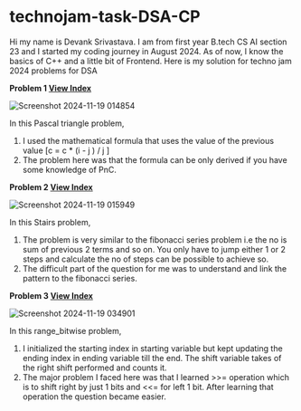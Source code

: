 # technojam-task-DSA-CP
Hi my name is Devank Srivastava. I am from first year B.tech CS AI section 23 and I started my coding journey in August 2024.
As of now, I know the basics of C++ and a little bit of Frontend.
Here is my solution for techno jam 2024 problems for DSA



**Problem 1 [View Index](Q1.cpp)**



![Screenshot 2024-11-19 014854](https://github.com/user-attachments/assets/31ed2834-07b2-4898-9904-4ed75b1b572d)



In this Pascal triangle problem,
1. I used the mathematical formula that uses the value of the previous value [c = c * (i - j ) / j ]
2. The problem here was that the formula can be only derived if you have some knowledge of PnC.



**Problem 2 [View Index](Q2.cpp)**



![Screenshot 2024-11-19 015949](https://github.com/user-attachments/assets/d8c0056d-4a9a-4731-a9e0-25ff7e12dfd7)




In this Stairs problem, 
1. The problem is very similar to the fibonacci series problem i.e the no is sum of previous 2 terms and so on.
   You only have to jump either 1 or 2 steps and calculate the no of steps can be possible to achieve so.
2. The difficult part of the question for me was to understand and link the pattern to the fibonacci series.



**Problem 3 [View Index](Q3.cpp)**



![Screenshot 2024-11-19 034901](https://github.com/user-attachments/assets/12d47bab-c27b-4712-8bbe-98c164be59d5)




In this range_bitwise problem,
1. I  initialized the starting index in starting variable but kept updating the ending index in ending variable till the end.
   The shift variable takes of the right shift performed and counts it.
2. The major problem I faced here was that I learned >>= operation which is to shift right by just 1 bits and <<= for left 1 bit.
   After learning that operation the question became easier.

